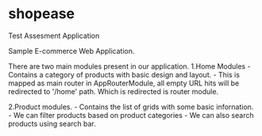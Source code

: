 # shopease
Test Assesment Application

Sample E-commerce Web Application.

There are two main modules present in our application.
1.Home Modules
	- Contains a category of products with basic design and layout.
	- This is mapped as main router in AppRouterModule, all empty URL hits will be redirected to '/home' path.
Which is redirected is router module. 

2.Product modules.
	- Contains the list of grids with some basic infornation.
	- We can filter products based on product categories
	- We can also search products using search bar.